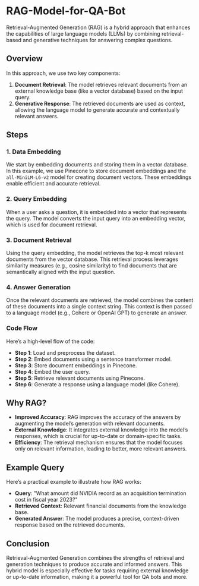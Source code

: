 # RAG-Model-for-QA-Bot

Retrieval-Augmented Generation (RAG) is a hybrid approach that enhances the capabilities of large language models (LLMs) by combining retrieval-based and generative techniques for answering complex questions.

## Overview
In this approach, we use two key components:
1. **Document Retrieval**: The model retrieves relevant documents from an external knowledge base (like a vector database) based on the input query.
2. **Generative Response**: The retrieved documents are used as context, allowing the language model to generate accurate and contextually relevant answers.

## Steps

### 1. Data Embedding
We start by embedding documents and storing them in a vector database. In this example, we use Pinecone to store document embeddings and the `all-MiniLM-L6-v2` model for creating document vectors. These embeddings enable efficient and accurate retrieval.

### 2. Query Embedding
When a user asks a question, it is embedded into a vector that represents the query. The model converts the input query into an embedding vector, which is used for document retrieval.

### 3. Document Retrieval
Using the query embedding, the model retrieves the top-k most relevant documents from the vector database. This retrieval process leverages similarity measures (e.g., cosine similarity) to find documents that are semantically aligned with the input question.

### 4. Answer Generation
Once the relevant documents are retrieved, the model combines the content of these documents into a single context string. This context is then passed to a language model (e.g., Cohere or OpenAI GPT) to generate an answer.

### Code Flow
Here’s a high-level flow of the code:
- **Step 1**: Load and preprocess the dataset.
- **Step 2**: Embed documents using a sentence transformer model.
- **Step 3**: Store document embeddings in Pinecone.
- **Step 4**: Embed the user query.
- **Step 5**: Retrieve relevant documents using Pinecone.
- **Step 6**: Generate a response using a language model (like Cohere).

## Why RAG?
- **Improved Accuracy**: RAG improves the accuracy of the answers by augmenting the model’s generation with relevant documents.
- **External Knowledge**: It integrates external knowledge into the model’s responses, which is crucial for up-to-date or domain-specific tasks.
- **Efficiency**: The retrieval mechanism ensures that the model focuses only on relevant information, leading to better, more relevant answers.

## Example Query
Here’s a practical example to illustrate how RAG works:

- **Query**: "What amount did NVIDIA record as an acquisition termination cost in fiscal year 2023?"
- **Retrieved Context**: Relevant financial documents from the knowledge base.
- **Generated Answer**: The model produces a precise, context-driven response based on the retrieved documents.

## Conclusion
Retrieval-Augmented Generation combines the strengths of retrieval and generation techniques to produce accurate and informed answers. This hybrid model is especially effective for tasks requiring external knowledge or up-to-date information, making it a powerful tool for QA bots and more.

